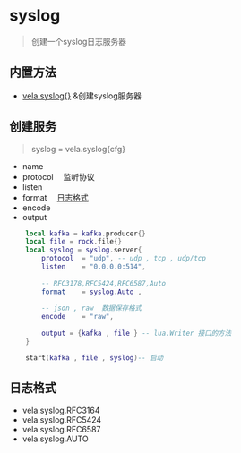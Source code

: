 # syslog
> 创建一个syslog日志服务器

## 内置方法
- [vela.syslog{}](#创建服务) &创建syslog服务器

## 创建服务
> syslog = vela.syslog{cfg} <br />

- name
- protocol &emsp;监听协议
- listen
- format &emsp;[日志格式](#日志格式)
- encode
- output

```lua
    local kafka = kafka.producer{}
    local file = rock.file{}
    local syslog = syslog.server{
        protocol  = "udp", -- udp , tcp , udp/tcp
        listen    = "0.0.0.0:514",
        
        -- RFC3178,RFC5424,RFC6587,Auto
        format    = syslog.Auto ,
        
        -- json , raw  数据保存格式
        encode    = "raw", 
        
        output = {kafka , file } -- lua.Writer 接口的方法 
    }

    start(kafka , file , syslog)-- 启动
```

## 日志格式


- vela.syslog.RFC3164
- vela.syslog.RFC5424
- vela.syslog.RFC6587
- vela.syslog.AUTO
